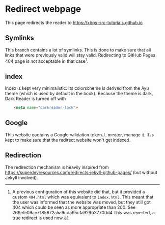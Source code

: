 # Redirect webpage
This page redirects the reader to https://xbps-src-tutorials.github.io

## Symlinks
This branch contains a lot of symlinks. This is done to make sure that all links
that were previously valid will stay valid. Redirecting to GitHub Pages 404 page
is not acceptable in that case[^1].

## index
Index is kept very minimalistic. Its colorscheme is derived from the Ayu theme
(which is used by default in the book). Because the theme is dark, Dark Reader
is turned off with

```html
    <meta name="darkreader-lock">
```

## Google
This website contains a Google validation token. I, meator, manage it. It is
kept to make sure that the redirect website won't get indexed.

## Redirection
The redirection mechanism is heavily inspired from
https://superdevresources.com/redirects-jekyll-github-pages/ (but without Jekyll
involved).

[^1]: A previous configuration of this website did that, but it provided a
      custom `404.html` which was equivalent to `index.html`. This meant that
      the user was informed that the website was moved, but they still got 404
      which could be seen as more appropriate than 200. See
      269efe09ae7185872a5a9cda95cfa929b37700d4 This was reverted, a true
      redirect is used now.
